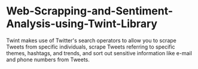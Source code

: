 # Web-Scrapping-and-Sentiment-Analysis-using-Twint-Library
Twint makes use of Twitter's search operators to allow you to scrape Tweets from specific individuals, scrape Tweets referring to specific themes, hashtags, and trends, and sort out sensitive information like e-mail and phone numbers from Tweets.
